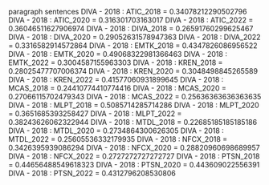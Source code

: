 paragraph
sentences
DIVA - 2018 : ATIC_2018 = 0.34078212290502796
DIVA - 2018 : ATIC_2020 = 0.316301703163017
DIVA - 2018 : ATIC_2022 = 0.36046511627906974
DIVA - 2018 : DIVA_2018 = 0.26591760299625467
DIVA - 2018 : DIVA_2020 = 0.29052631578947363
DIVA - 2018 : DIVA_2022 = 0.3316582914572864
DIVA - 2018 : EMTK_2018 = 0.4347826086956522
DIVA - 2018 : EMTK_2020 = 0.49068322981366463
DIVA - 2018 : EMTK_2022 = 0.3004587155963303
DIVA - 2018 : KREN_2018 = 0.28025477707006374
DIVA - 2018 : KREN_2020 = 0.3048498845265589
DIVA - 2018 : KREN_2022 = 0.41577060931899645
DIVA - 2018 : MCAS_2018 = 0.24410774410774416
DIVA - 2018 : MCAS_2020 = 0.27066115702479343
DIVA - 2018 : MCAS_2022 = 0.25636363636363635
DIVA - 2018 : MLPT_2018 = 0.5085714285714286
DIVA - 2018 : MLPT_2020 = 0.3651685393258427
DIVA - 2018 : MLPT_2022 = 0.38243626062322944
DIVA - 2018 : MTDL_2018 = 0.22685185185185186
DIVA - 2018 : MTDL_2020 = 0.2734864300626305
DIVA - 2018 : MTDL_2022 = 0.25605536332179935
DIVA - 2018 : NFCX_2018 = 0.3426395939086294
DIVA - 2018 : NFCX_2020 = 0.28820960698689957
DIVA - 2018 : NFCX_2022 = 0.2727272727272727
DIVA - 2018 : PTSN_2018 = 0.44656488549618323
DIVA - 2018 : PTSN_2020 = 0.443609022556391
DIVA - 2018 : PTSN_2022 = 0.4312796208530806
